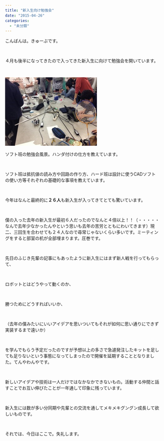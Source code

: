 ```yaml
---
title: "新入生向け勉強会"
date: "2015-04-26"
categories: 
  - "未分類"
---
```


こんばんは。きゅーぶです。

 

４月も後半になってきたので入ってきた新入生に向けて勉強会を開いています。

 

[![勉強会](images/06486d628c5914895e121c202daf07b7-300x224.jpg)](http://www.fortefibre.net/blog/wp-content/uploads/2015/04/06486d628c5914895e121c202daf07b7.jpg)

ソフト班の勉強会風景。ハンダ付けの仕方を教えています。

 

ソフト班は抵抗値の読み方や回路の作り方、ハード班は設計に使うCADソフトの使い方等それぞれの基礎的な事項を教えています。

 

今年はなんと最終的に**２６人**も新入生が入ってきてとても驚いています。

 

僕の入った去年の新入生が最初６人だったのでなんと４倍以上！！（・・・・・なんで去年少なかったんやという思いも去年の苦労とともにわいてきます）現二、三回生を合わせても２４人なので尋常じゃないくらい多いです。ミーティングをすると部室の机が全部埋まります。圧巻です。

 

先日のふじき先輩の記事にもあったように新入生にはまず新人戦を行ってもらって、

 

ロボットとはどうやって動くのか、

 

勝つためにどうすればいいか、

 

（去年の僕みたいにいいアイデアを思いついてもそれが如何に思い通りにできず実装するまで遠いか）

 

を学んでもらう予定だったのですが予想以上の多さで急遽発注したキットを足しても足りないという事態になってしまったので開催を延期することとなりました。てんやわんやです。

 

新しいアイデアや技術は一人だけではなかなかできないもの。活動する仲間と話すことでお互い伸びたことが一年通して印象に残っています。

 

新入生には数が多い分同期や先輩との交流を通してメキメキグングン成長して欲しいものです。

 

それでは、今日はここで。失礼します。
